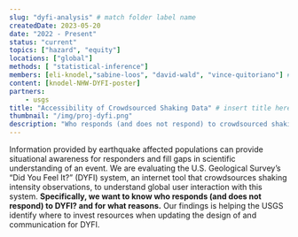 ```yaml
---
slug: "dyfi-analysis" # match folder label name
createdDate: 2023-05-20
date: "2022 - Present"
status: "current"
topics: ["hazard", "equity"]
locations: ["global"]
methods: [ "statistical-inference"]
members: [eli-knodel,"sabine-loos", "david-wald", "vince-quitoriano"] # insert your slug here, e.g., "sabine-loos"
content: [knodel-NHW-DYFI-poster]
partners: 
    - usgs
title: "Accessibility of Crowdsourced Shaking Data" # insert title here
thumbnail: "/img/proj-dyfi.png"
description: "Who responds (and does not respond) to crowdsourced shaking intensity data, Did You Feel It?" # insert a one sentence description here
---
```


Information provided by earthquake affected populations can provide situational awareness for responders and fill gaps in scientific understanding of an event. We are evaluating the U.S. Geological Survey’s “Did You Feel It?” (DYFI) system, an internet tool that crowdsources shaking intensity observations, to understand global user interaction with this system. **Specifically, we want to know who responds (and does not respond) to DYFI? and for what reasons.** Our findings is helping the USGS identify where to invest resources when updating the design of and communication for DYFI.